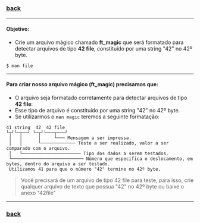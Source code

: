 ### [back](https://github.com/hana42/42piscine/tree/master/Shell00)

------------------------------------------
#### Objetivo:
* Crie um arquivo mágico chamado **ft_magic** que será formatado para detectar arquivos de tipo **42 file**, constituído por uma string "42" no 42º byte.

```
$ man file
```
-----------------------------------------

#### Para criar nosso arquivo mágico (ft_magic) precisamos que:
* O arquivo seja formatado corretamente para detectar arquivos de tipo **42 file**:
* Esse tipo de arquivo é constituído por uma string "42" no 42º byte.
* Se utilizarmos o `man magic` teremos a seguinte formatação:
```
41 string  42  42 file
└┬┘└─┬──┘ └─┬┘└───┬───┘
 │   │      │     └─── Mensagem a ser impressa.
 │   │      └───────────── Teste a ser realizado, valor a ser comparado com o arquivo.
 │   └────────────────────── Tipo dos dados a serem testados.
 └─────────────────────────── Número que especifica o deslocamento, em bytes, dentro do arquivo a ser testado.
 Utilizamos 41 para que o número "42" termine no 42º byte.
```


> Você precisará de um arquivo de tipo 42 file para teste, para isso, crie qualquer arquivo de texto que possua "42" no 42º byte ou baixe o anexo "42file"


------------------------------------------
### [back](https://github.com/hana42/42piscine/tree/master/Shell00)
